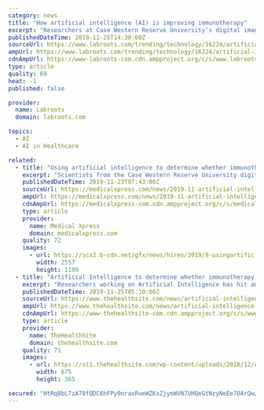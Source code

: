 ```yaml
---
category: news
title: "How artificial intelligence (AI) is improving immunotherapy"
excerpt: "Researchers at Case Western Reserve University’s digital imaging lab are pioneering the use of Artificial Intelligence (AI ... patterns before and after initiation of checkpoint inhibitor therapy. (Caption and Image Credit via Case Western University ..."
publishedDateTime: 2019-11-25T14:38:00Z
sourceUrl: https://www.labroots.com/trending/technology/16224/artificial-intelligence-ai-improving-immunotherapy
ampUrl: https://www.labroots.com/trending/technology/16224/artificial-intelligence-ai-improving-immunotherapy/amp
cdnAmpUrl: https://www-labroots-com.cdn.ampproject.org/c/s/www.labroots.com/trending/technology/16224/artificial-intelligence-ai-improving-immunotherapy/amp
type: article
quality: 69
heat: -1
published: false

provider:
  name: Labroots
  domain: labroots.com

topics:
  - AI
  - AI in Healthcare

related:
  - title: "Using artificial intelligence to determine whether immunotherapy is working"
    excerpt: "Scientists from the Case Western Reserve University digital imaging lab, already pioneering the use of Artificial Intelligence (AI ... know which patients would actually benefit from the therapy, and who would not. \"Even though immunotherapy has changed ..."
    publishedDateTime: 2019-11-23T07:43:00Z
    sourceUrl: https://medicalxpress.com/news/2019-11-artificial-intelligence-immunotherapy.html
    ampUrl: https://medicalxpress.com/news/2019-11-artificial-intelligence-immunotherapy.amp
    cdnAmpUrl: https://medicalxpress-com.cdn.ampproject.org/c/s/medicalxpress.com/news/2019-11-artificial-intelligence-immunotherapy.amp
    type: article
    provider:
      name: Medical Xpress
      domain: medicalxpress.com
    quality: 72
    images:
      - url: https://scx2.b-cdn.net/gfx/news/hires/2019/8-usingartific.jpg
        width: 2557
        height: 1199
  - title: "Artificial Intelligence to determine whether immunotherapy is working or not"
    excerpt: "Researchers working on Artificial Intelligence has hit another milestone as they have ... lab would help oncologists know which patients would actually benefit from the therapy, and who would not. “Even though immunotherapy has changed the entire ..."
    publishedDateTime: 2019-11-25T05:10:00Z
    sourceUrl: https://www.thehealthsite.com/news/artificial-intelligence-to-determine-whether-immunotherapy-is-working-or-not-714476/
    ampUrl: https://www.thehealthsite.com/news/artificial-intelligence-to-determine-whether-immunotherapy-is-working-or-not-714476/amp/
    cdnAmpUrl: https://www-thehealthsite-com.cdn.ampproject.org/c/s/www.thehealthsite.com/news/artificial-intelligence-to-determine-whether-immunotherapy-is-working-or-not-714476/amp/
    type: article
    provider:
      name: TheHealthSite
      domain: thehealthsite.com
    quality: 71
    images:
      - url: https://st1.thehealthsite.com/wp-content/uploads/2018/12/Artificial-intelligence.jpg
        width: 675
        height: 365

secured: "HtRqBbL7zA70fQDC6hFPy0nraxRueWZKxZjymWVN7UHQeGtNzyNeEe7OArQw/QckWGnZW0aQ5pdiOASt3AirpEmHc1q8Xkq3h09md85p2apmqnDRl37vl7TJdGl4dZDF02pVtsmAgbZfA/I9CqQ1sh7ezZOArzs0drVnAWtqORfcGgG6OLhfAKIZspD9l2OwW5oeQ0N6k6+lT881IPyqONFoZyosso5ZytEVDYi8U46xu6RSVnAE5OiMUobX9fcKdEyNBkX5uDVC+b6KWKaObQ==;yvOjF4jlmOirjWnfwMoN6w=="
---
```



